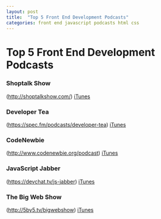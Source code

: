 ```yaml
---
layout: post
title:  "Top 5 Front End Development Podcasts"
categories: front end javascript podcasts html css
---
```


# Top 5 Front End Development Podcasts

### Shoptalk Show
(http://shoptalkshow.com/)
[iTunes](https://itunes.apple.com/gb/podcast/shoptalk/id493890455?mt=2)

### Developer Tea
(https://spec.fm/podcasts/developer-tea)
[iTunes](https://itunes.apple.com/us/podcast/developer-tea/id955596067?mt=2)

### CodeNewbie
(http://www.codenewbie.org/podcast)
[iTunes](https://itunes.apple.com/us/podcast/codenewbie/id919219256)

### JavaScript Jabber
(https://devchat.tv/js-jabber)
[iTunes](https://itunes.apple.com/us/podcast/javascript-jabber/id496893300?mt=2)

### The Big Web Show
(http://5by5.tv/bigwebshow)
[iTunes](http://itunes.apple.com/WebObjects/MZStore.woa/wa/viewPodcast?id=370445683&partnerId=30&siteID=GfpxbBXXpXE-y3gfJGyOQcSr2tOpkzD12A)
